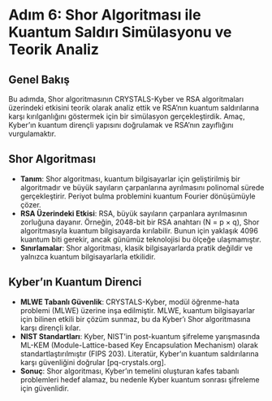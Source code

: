 # Adım 6: Shor Algoritması ile Kuantum Saldırı Simülasyonu ve Teorik Analiz

## Genel Bakış
Bu adımda, Shor algoritmasının CRYSTALS-Kyber ve RSA algoritmaları üzerindeki etkisini teorik olarak analiz ettik ve RSA’nın kuantum saldırılarına karşı kırılganlığını göstermek için bir simülasyon gerçekleştirdik. Amaç, Kyber’ın kuantum dirençli yapısını doğrulamak ve RSA’nın zayıflığını vurgulamaktır.

## Shor Algoritması
- **Tanım**: Shor algoritması, kuantum bilgisayarlar için geliştirilmiş bir algoritmadır ve büyük sayıların çarpanlarına ayrılmasını polinomal sürede gerçekleştirir. Periyot bulma problemini kuantum Fourier dönüşümüyle çözer.
- **RSA Üzerindeki Etkisi**: RSA, büyük sayıların çarpanlara ayrılmasının zorluğuna dayanır. Örneğin, 2048-bit bir RSA anahtarı (N = p × q), Shor algoritmasıyla kuantum bilgisayarda kırılabilir. Bunun için yaklaşık 4096 kuantum biti gerekir, ancak günümüz teknolojisi bu ölçeğe ulaşmamıştır.
- **Sınırlamalar**: Shor algoritması, klasik bilgisayarlarda pratik değildir ve yalnızca kuantum bilgisayarlarla etkilidir.

## Kyber’ın Kuantum Direnci
- **MLWE Tabanlı Güvenlik**: CRYSTALS-Kyber, modül öğrenme-hata problemi (MLWE) üzerine inşa edilmiştir. MLWE, kuantum bilgisayarlar için bilinen etkili bir çözüm sunmaz, bu da Kyber’ı Shor algoritmasına karşı dirençli kılar.
- **NIST Standartları**: Kyber, NIST’in post-kuantum şifreleme yarışmasında ML-KEM (Module-Lattice-based Key Encapsulation Mechanism) olarak standartlaştırılmıştır (FIPS 203). Literatür, Kyber’ın kuantum saldırılarına karşı güvenliğini doğrular [pq-crystals.org].
- **Sonuç**: Shor algoritması, Kyber’ın temelini oluşturan kafes tabanlı problemleri hedef alamaz, bu nedenle Kyber kuantum sonrası şifreleme için güvenlidir.